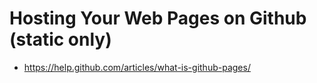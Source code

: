 # Hosting Your Web Pages on Github (static only)

* https://help.github.com/articles/what-is-github-pages/

